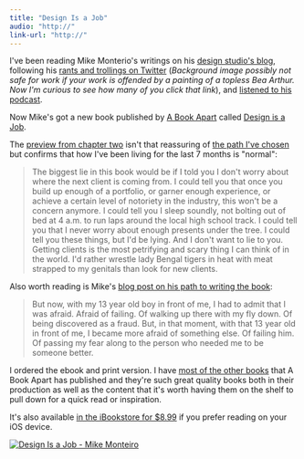 ```yaml
---
title: "Design Is a Job"
audio: "http://"
link-url: "http://"
---
```

<p>I've been reading Mike Monterio's writings on his <a href="http://weblog.muledesign.com">design studio's blog</a>, following his <a href="https://twitter.com/#!/mike_ftw">rants and trollings on Twitter</a> (<em>Background image possibly not safe for work if your work is offended by a painting of a topless Bea Arthur. Now I'm curious to see how many of you click that link</em>), and <a href="http://muleradio.net/mistakes/">listened to his podcast</a>.</p>
<p>Now Mike's got a new book published by <a href="http://www.abookapart.com">A Book Apart</a> called <a href="http://www.abookapart.com/products/design-is-a-job">Design is a Job</a>.</p>
<p>The <a href="http://www.alistapart.com/articles/getting-clients/">preview from chapter two</a> isn't that reassuring of <a href="http://lemonproductions.ca">the path I've chosen</a> but confirms that how I've been living for the last 7 months is "normal":</p>
<blockquote><p>
  The biggest lie in this book would be if I told you I don't worry about where the next client is coming from. I could tell you that once you build up enough of a portfolio, or garner enough experience, or achieve a certain level of notoriety in the industry, this won't be a concern anymore. I could tell you I sleep soundly, not bolting out of bed at 4 a.m. to run laps around the local high school track. I could tell you that I never worry about enough presents under the tree. I could tell you these things, but I'd be lying. And I don't want to lie to you. Getting clients is the most petrifying and scary thing I can think of in the world. I'd rather wrestle lady Bengal tigers in heat with meat strapped to my genitals than look for new clients.
</p></blockquote>
<p>Also worth reading is Mike's <a href="http://weblog.muledesign.com/2012/04/ill_do_it_if_you_do_it.php">blog post on his path to writing the book</a>:</p>
<blockquote><p>
  But now, with my 13 year old boy in front of me, I had to admit that I was afraid. Afraid of failing. Of walking up there with my fly down. Of being discovered as a fraud. But, in that moment, with that 13 year old in front of me, I became more afraid of something else. Of failing him. Of passing my fear along to the person who needed me to be someone better.
</p></blockquote>
<p>I ordered the ebook and print version. I have <a href="http://www.abookapart.com/products/">most of the other books</a> that A Book Apart has published and they're such great quality books both in their production as well as the content that it's worth having them on the shelf to pull down for a quick read or inspiration.</p>
<p>It's also available <a href="http://click.linksynergy.com/fs-bin/stat?id=HGf4R7IezFs&offerid=146261&type=3&subid=0&tmpid=1826&RD_PARM1=http%253A%252F%252Fitunes.apple.com%252Fca%252Fbook%252Fdesign-is-a-job%252Fid517240243%253Fmt%253D11%2526uo%253D4%2526partnerId%253D30" target="itunes_store">in the iBookstore for $8.99</a> if you prefer reading on your iOS device.</p>
<p><a href="http://click.linksynergy.com/fs-bin/stat?id=HGf4R7IezFs&offerid=146261&type=3&subid=0&tmpid=1826&RD_PARM1=http%253A%252F%252Fitunes.apple.com%252Fca%252Fbook%252Fdesign-is-a-job%252Fid517240243%253Fmt%253D11%2526uo%253D4%2526partnerId%253D30" target="itunes_store"><img src="http://r.mzstatic.com/images/web/linkmaker/badge_bookstore-lrg.gif" alt="Design Is a Job - Mike Monteiro" style="border: 0;"/></a></p>
